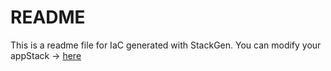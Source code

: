 # README
This is a readme file for IaC generated with StackGen.
You can modify your appStack -> [here](http://main.dev.stackgen.com/appstacks/8a6324ac-30ef-46c0-ad71-69646854eaa8)
